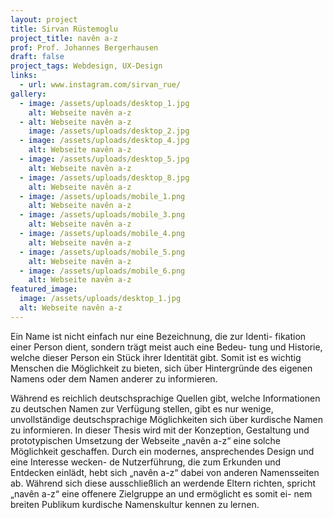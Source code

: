 ```yaml
---
layout: project
title: Sirvan Rüstemoglu
project_title: navên a-z
prof: Prof. Johannes Bergerhausen
draft: false
project_tags: Webdesign, UX-Design
links:
  - url: www.instagram.com/sirvan_rue/
gallery:
  - image: /assets/uploads/desktop_1.jpg
    alt: Webseite navên a-z
  - alt: Webseite navên a-z
    image: /assets/uploads/desktop_2.jpg
  - image: /assets/uploads/desktop_4.jpg
    alt: Webseite navên a-z
  - image: /assets/uploads/desktop_5.jpg
    alt: Webseite navên a-z
  - image: /assets/uploads/desktop_8.jpg
    alt: Webseite navên a-z
  - image: /assets/uploads/mobile_1.png
    alt: Webseite navên a-z
  - image: /assets/uploads/mobile_3.png
    alt: Webseite navên a-z
  - image: /assets/uploads/mobile_4.png
    alt: Webseite navên a-z
  - image: /assets/uploads/mobile_5.png
    alt: Webseite navên a-z
  - image: /assets/uploads/mobile_6.png
    alt: Webseite navên a-z
featured_image:
  image: /assets/uploads/desktop_1.jpg
  alt: Webseite navên a-z
---
```

Ein Name ist nicht einfach nur eine Bezeichnung, die zur Identi- fikation einer Person dient, sondern trägt meist auch eine Bedeu- tung und Historie, welche dieser Person ein Stück ihrer Identität gibt. Somit ist es wichtig Menschen die Möglichkeit zu bieten, sich über Hintergründe des eigenen Namens oder dem Namen anderer zu informieren.

Während es reichlich deutschsprachige Quellen gibt, welche Informationen zu deutschen Namen zur Verfügung stellen, gibt es nur wenige, unvollständige deutschsprachige Möglichkeiten sich über kurdische Namen zu informieren. In dieser Thesis wird mit der Konzeption, Gestaltung und prototypischen Umsetzung der Webseite „navên a-z“ eine solche Möglichkeit geschaffen. Durch ein modernes, ansprechendes Design und eine Interesse wecken- de Nutzerführung, die zum Erkunden und Entdecken einlädt, hebt sich „navên a-z“ dabei von anderen Namensseiten ab. Während sich diese ausschließlich an werdende Eltern richten, spricht „navên a-z“ eine offenere Zielgruppe an und ermöglicht es somit ei- nem breiten Publikum kurdische Namenskultur kennen zu lernen.